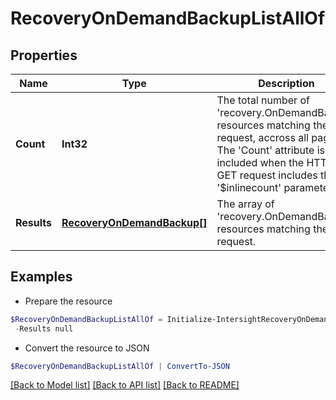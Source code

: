 # RecoveryOnDemandBackupListAllOf
## Properties

Name | Type | Description | Notes
------------ | ------------- | ------------- | -------------
**Count** | **Int32** | The total number of &#39;recovery.OnDemandBackup&#39; resources matching the request, accross all pages. The &#39;Count&#39; attribute is included when the HTTP GET request includes the &#39;$inlinecount&#39; parameter. | [optional] 
**Results** | [**RecoveryOnDemandBackup[]**](RecoveryOnDemandBackup.md) | The array of &#39;recovery.OnDemandBackup&#39; resources matching the request. | [optional] 

## Examples

- Prepare the resource
```powershell
$RecoveryOnDemandBackupListAllOf = Initialize-IntersightRecoveryOnDemandBackupListAllOf  -Count null `
 -Results null
```

- Convert the resource to JSON
```powershell
$RecoveryOnDemandBackupListAllOf | ConvertTo-JSON
```

[[Back to Model list]](../README.md#documentation-for-models) [[Back to API list]](../README.md#documentation-for-api-endpoints) [[Back to README]](../README.md)

